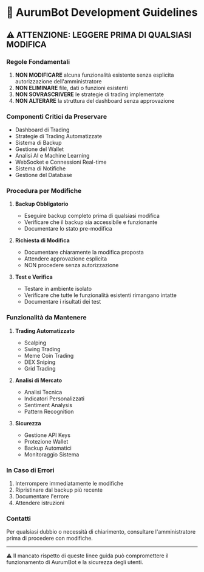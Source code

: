 # 🌟 AurumBot Development Guidelines

## ⚠️ ATTENZIONE: LEGGERE PRIMA DI QUALSIASI MODIFICA

### Regole Fondamentali
1. **NON MODIFICARE** alcuna funzionalità esistente senza esplicita autorizzazione dell'amministratore
2. **NON ELIMINARE** file, dati o funzioni esistenti
3. **NON SOVRASCRIVERE** le strategie di trading implementate
4. **NON ALTERARE** la struttura del dashboard senza approvazione

### Componenti Critici da Preservare
- Dashboard di Trading
- Strategie di Trading Automatizzate
- Sistema di Backup
- Gestione del Wallet
- Analisi AI e Machine Learning
- WebSocket e Connessioni Real-time
- Sistema di Notifiche
- Gestione del Database

### Procedura per Modifiche
1. **Backup Obbligatorio**
   - Eseguire backup completo prima di qualsiasi modifica
   - Verificare che il backup sia accessibile e funzionante
   - Documentare lo stato pre-modifica

2. **Richiesta di Modifica**
   - Documentare chiaramente la modifica proposta
   - Attendere approvazione esplicita
   - NON procedere senza autorizzazione

3. **Test e Verifica**
   - Testare in ambiente isolato
   - Verificare che tutte le funzionalità esistenti rimangano intatte
   - Documentare i risultati dei test

### Funzionalità da Mantenere
1. **Trading Automatizzato**
   - Scalping
   - Swing Trading
   - Meme Coin Trading
   - DEX Sniping
   - Grid Trading

2. **Analisi di Mercato**
   - Analisi Tecnica
   - Indicatori Personalizzati
   - Sentiment Analysis
   - Pattern Recognition

3. **Sicurezza**
   - Gestione API Keys
   - Protezione Wallet
   - Backup Automatici
   - Monitoraggio Sistema

### In Caso di Errori
1. Interrompere immediatamente le modifiche
2. Ripristinare dal backup più recente
3. Documentare l'errore
4. Attendere istruzioni

### Contatti
Per qualsiasi dubbio o necessità di chiarimento, consultare l'amministratore prima di procedere con modifiche.

---
⚠️ Il mancato rispetto di queste linee guida può compromettere il funzionamento di AurumBot e la sicurezza degli utenti.
